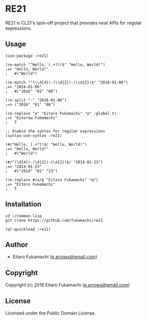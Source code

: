 # RE21

RE21 is CL21's spin-off project that provides neat APIs for regular expressions.

## Usage

```common-lisp
(use-package :re21)

(re-match "^Hello, (.+?)!$" "Hello, World!")
;=> "Hello, World!"
;   #("World")

(re-match "^(\\d{4})-(\\d{2})-(\\d{2})$" "2016-01-06")
;=> "2016-01-06"
;   #("2016" "01" "06")

(re-split "-" "2016-01-06")
;=> ("2016" "01" "06")

(re-replace "a" "Eitaro Fukamachi" "α" :global t)
;=> "Eitαrow Fukαmαchi"
;   T

;; Enable the syntax for regular expressions
(syntax:use-syntax :re21)

(#/^Hello, (.+?)!$/ "Hello, World!")
;=> "Hello, World!"
;   #("World")

(#/^(\d{4})-(\d{2})-(\d{2})$/ "2014-01-23")
;=> "2014-01-23"
;   #("2014" "01" "23")

(re-replace #/a/g "Eitaro Fukamachi" "α")
;=> "Eitαro Fukαmαchi"
;   T
```

## Installation

```
cd ~/common-lisp
git clone https://github.com/fukamachi/re21
```

```common-lisp
(ql:quickload :re21)
```

## Author

* Eitaro Fukamachi (e.arrows@gmail.com)

## Copyright

Copyright (c) 2016 Eitaro Fukamachi (e.arrows@gmail.com)

## License

Licensed under the Public Domain License.
